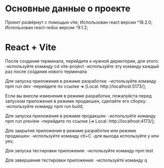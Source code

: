 # Основные данные о проекте
Проект развёрнут с помощью vite;
Использован react версии ^18.2.0;
Использован react-redux версии ^9.1.2;

# React + Vite
После создания терминала, перейдите к нужной дериктории, для этого:
  -используйте команду cd vite-project
  -используйте эту команду каждый раз после создания нового терминала

Для запуска приложения в режиме разработки:
  -используйте команду npm run dev
  -перейдите  по ссылке ➜  [Local:   http://localhost:5173/];

  Если вы внесли изменения в режиме разработки, пожалуйста перед запуском приложения в режиме продакшен, сделайте его сборку:
    -используйте команду npm run build;

  Для запуска приложения в режиме продакшен:
  -используйте команду npm run preview
  -перейдите  по ссылке [➜  Local:   http://localhost:4173/];

Для закрытия приложения в режиме разработки или режиме продакшен:
  -используйте команду ctl+C
  -для выхода используйте y или yes;

 Для запуска тестировки приложения:
  -используйте команду npm test
  
 Для завершения тестировки приложения:
 -используйте команду q

